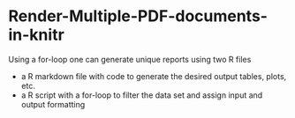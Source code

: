 # Render-Multiple-PDF-documents-in-knitr

Using a for-loop one can generate unique reports using two R files
  - a R markdown file with code to generate the desired output tables, plots, etc.
  - a R script with a for-loop to filter the data set and assign input and output formatting
